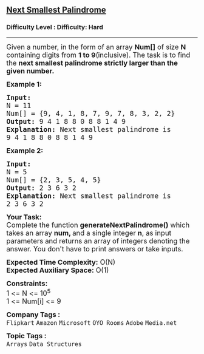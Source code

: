 <h2><a href="https://www.geeksforgeeks.org/problems/next-smallest-palindrome4740/1?page=1&category=Arrays,Strings&difficulty=Hard&sortBy=submissions">Next Smallest Palindrome</a></h2><h3>Difficulty Level : Difficulty: Hard</h3><hr><div class="problems_problem_content__Xm_eO"><p><span style="font-size: 18px;">Given a number, in the form of an array <strong>Num[]</strong>&nbsp;of size <strong>N</strong> containing digits from <strong>1 to 9</strong>(inclusive). The task is to find the <strong>next smallest palindrome strictly larger than the given&nbsp;number.</strong></span></p>
<p><span style="font-size: 18px;"><strong>Example 1:</strong></span></p>
<pre><span style="font-size: 18px;"><strong>Input:
</strong>N = 11
Num[] = {9, 4, 1, 8, 7, 9, 7, 8, 3, 2, 2}
<strong>Output:</strong> 9 4 1 8 8 0 8 8 1 4 9
<strong>Explanation:</strong> Next smallest palindrome is
9 4 1 8 8 0 8 8 1 4 9
</span></pre>
<p><span style="font-size: 18px;"><strong>Example 2:</strong></span></p>
<pre><span style="font-size: 18px;"><strong>Input:
</strong>N = 5
Num[] = {2, 3, 5, 4, 5}
<strong>Output:</strong> 2 3 6 3 2
<strong>Explanation:</strong> Next smallest palindrome is
2 3 6 3 2
</span></pre>
<p><span style="font-size: 18px;"><strong>Your Task:</strong><br>Complete the function <strong>generateNextPalindrome()</strong>&nbsp;which takes an array <strong>num, </strong>and a single integer&nbsp;<strong>n</strong>, as input parameters and returns an array of integers denoting the answer. You don't have to print answers or take inputs.</span></p>
<p><span style="font-size: 18px;"><strong>Expected Time Complexity:</strong>&nbsp;O(N)<br><strong>Expected Auxiliary Space:</strong>&nbsp;O(1)</span></p>
<p><span style="font-size: 18px;"><strong>Constraints:</strong><br>1 &lt;= N &lt;= 10<sup>5</sup><br>1 &lt;= Num[i] &lt;= 9</span></p></div><p><span style=font-size:18px><strong>Company Tags : </strong><br><code>Flipkart</code>&nbsp;<code>Amazon</code>&nbsp;<code>Microsoft</code>&nbsp;<code>OYO Rooms</code>&nbsp;<code>Adobe</code>&nbsp;<code>Media.net</code>&nbsp;<br><p><span style=font-size:18px><strong>Topic Tags : </strong><br><code>Arrays</code>&nbsp;<code>Data Structures</code>&nbsp;